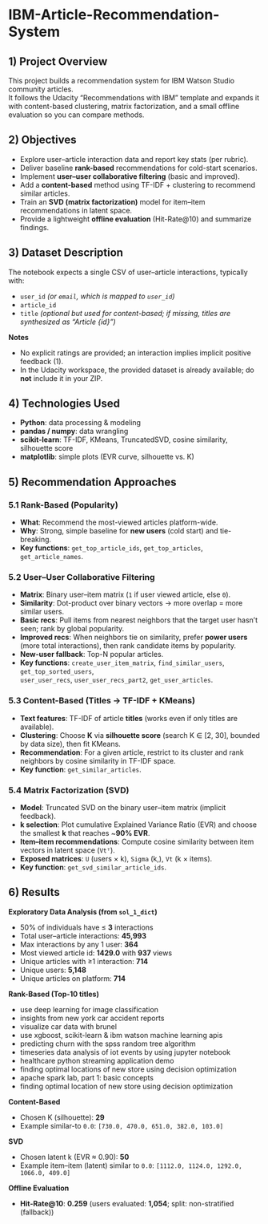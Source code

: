 # IBM-Article-Recommendation-System

## 1) Project Overview
This project builds a recommendation system for IBM Watson Studio community articles.  
It follows the Udacity “Recommendations with IBM” template and expands it with content-based
clustering, matrix factorization, and a small offline evaluation so you can compare methods.

## 2) Objectives
- Explore user–article interaction data and report key stats (per rubric).
- Deliver baseline **rank-based** recommendations for cold-start scenarios.
- Implement **user–user collaborative filtering** (basic and improved).
- Add a **content-based** method using TF-IDF + clustering to recommend similar articles.
- Train an **SVD (matrix factorization)** model for item–item recommendations in latent space.
- Provide a lightweight **offline evaluation** (Hit-Rate@10) and summarize findings.

## 3) Dataset Description
The notebook expects a single CSV of user–article interactions, typically with:
- `user_id` *(or `email`, which is mapped to `user_id`)*  
- `article_id`  
- `title` *(optional but used for content-based; if missing, titles are synthesized as “Article {id}”)*

**Notes**
- No explicit ratings are provided; an interaction implies implicit positive feedback (1).
- In the Udacity workspace, the provided dataset is already available; do **not** include it in your ZIP.

## 4) Technologies Used
- **Python**: data processing & modeling  
- **pandas / numpy**: data wrangling  
- **scikit-learn**: TF-IDF, KMeans, TruncatedSVD, cosine similarity, silhouette score  
- **matplotlib**: simple plots (EVR curve, silhouette vs. K)

## 5) Recommendation Approaches
### 5.1 Rank-Based (Popularity)
- **What**: Recommend the most-viewed articles platform-wide.  
- **Why**: Strong, simple baseline for **new users** (cold start) and tie-breaking.  
- **Key functions**: `get_top_article_ids`, `get_top_articles`, `get_article_names`.

### 5.2 User–User Collaborative Filtering
- **Matrix**: Binary user–item matrix (`1` if user viewed article, else `0`).  
- **Similarity**: Dot-product over binary vectors → more overlap = more similar users.  
- **Basic recs**: Pull items from nearest neighbors that the target user hasn’t seen; rank by global popularity.  
- **Improved recs**: When neighbors tie on similarity, prefer **power users** (more total interactions), then rank candidate items by popularity.  
- **New-user fallback**: Top-N popular articles.  
- **Key functions**: `create_user_item_matrix`, `find_similar_users`, `get_top_sorted_users`,  
  `user_user_recs`, `user_user_recs_part2`, `get_user_articles`.

### 5.3 Content-Based (Titles → TF-IDF + KMeans)
- **Text features**: TF-IDF of article **titles** (works even if only titles are available).  
- **Clustering**: Choose **K** via **silhouette score** (search K ∈ [2, 30], bounded by data size), then fit KMeans.  
- **Recommendation**: For a given article, restrict to its cluster and rank neighbors by cosine similarity in TF-IDF space.  
- **Key function**: `get_similar_articles`.

### 5.4 Matrix Factorization (SVD)
- **Model**: Truncated SVD on the binary user–item matrix (implicit feedback).  
- **k selection**: Plot cumulative Explained Variance Ratio (EVR) and choose the smallest **k** that reaches ~**90% EVR**.  
- **Item–item recommendations**: Compute cosine similarity between item vectors in latent space (`Vtᵀ`).  
- **Exposed matrices**: `U` (users × k), `Sigma` (k,), `Vt` (k × items).  
- **Key function**: `get_svd_similar_article_ids`.


## 6) Results

**Exploratory Data Analysis (from `sol_1_dict`)**
- 50% of individuals have ≤ **3** interactions  
- Total user–article interactions: **45,993**  
- Max interactions by any 1 user: **364**  
- Most viewed article id: **1429.0** with **937** views  
- Unique articles with ≥1 interaction: **714**  
- Unique users: **5,148**  
- Unique articles on platform: **714**

**Rank-Based (Top-10 titles)**
- use deep learning for image classification  
- insights from new york car accident reports  
- visualize car data with brunel  
- use xgboost, scikit-learn & ibm watson machine learning apis  
- predicting churn with the spss random tree algorithm  
- timeseries data analysis of iot events by using jupyter notebook  
- healthcare python streaming application demo  
- finding optimal locations of new store using decision optimization  
- apache spark lab, part 1: basic concepts  
- finding optimal location of new store using decision optimization

**Content-Based**
- Chosen K (silhouette): **29**  
- Example similar-to `0.0`: `[730.0, 470.0, 651.0, 382.0, 103.0]`

**SVD**
- Chosen latent k (EVR ≈ 0.90): **50**  
- Example item–item (latent) similar to `0.0`: `[1112.0, 1124.0, 1292.0, 1066.0, 409.0]`

**Offline Evaluation**
- **Hit-Rate@10**: **0.259** (users evaluated: **1,054**; split: non-stratified (fallback))


